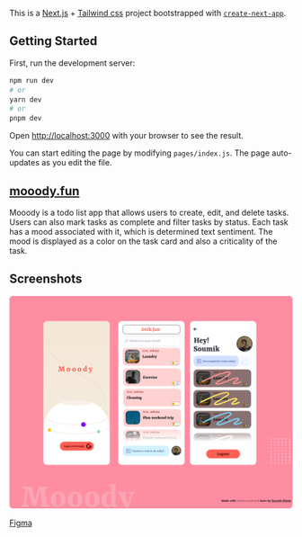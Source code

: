 This is a [Next.js](https://nextjs.org/) + [Tailwind css](https://tailwindcss.com/) project bootstrapped with [`create-next-app`](https://github.com/vercel/next.js/tree/canary/packages/create-next-app).

## Getting Started

First, run the development server:

```bash
npm run dev
# or
yarn dev
# or
pnpm dev
```

Open [http://localhost:3000](http://localhost:3000) with your browser to see the result.

You can start editing the page by modifying `pages/index.js`. The page auto-updates as you edit the file.

<!-- write a description of mooody below-->
## [mooody.fun](http://mooody.fun/)

Mooody is a todo list app that allows users to create, edit, and delete tasks. Users can also mark tasks as complete and filter tasks by status. Each task has a mood associated with it, which is determined text sentiment. The mood is displayed as a color on the task card and also a criticality of the task.

## Screenshots
![mooody.png](./public/mooody.png)

[Figma](https://www.figma.com/file/aMyfIybIU8Nbj8PPBJIFlS/Foxlearn?node-id=0%3A1&t=ky3HWMrDSvYJzRS5-1)